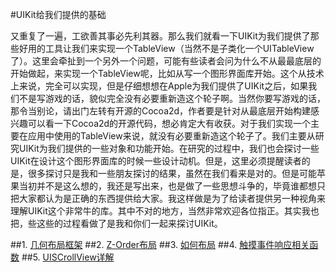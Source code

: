 #UIKit给我们提供的基础

又重复了一遍，工欲善其事必先利其器。那么我们就看一下UIKit为我们提供了那些好用的工具让我们来实现一个TableView（当然不是子类化一个UITableView了）。这里会牵扯到一个另外一个问题，可能有些读者会问为什么不从最最底层的开始做起，来实现一个TableView呢，比如从写一个图形界面库开始。这个从技术上来说，完全可以实现，但是仔细想想在Apple为我们提供了UIKit之后，如果我们不是写游戏的话，貌似完全没有必要重新造这个轮子啊。当然你要写游戏的话，那令当别论，请出门左转有开源的Cocoa2d，作者要是针对从最底层开始构建感兴趣可以看一下Cocoa2d的开源代码，想必肯定大有收获。对于我们实现一个主要在应用中使用的TableView来说，就没有必要重新造这个轮子了。我们主要从研究UIKit为我们提供的一些对象和功能开始。在研究的过程中，我们也会探讨一些UIKit在设计这个图形界面库的时候一些设计动机。但是，这里必须提醒读者的是，很多探讨只是我和一些朋友探讨的结果，虽然在我们看来是对的。但是可能苹果当初并不是这么想的，我还是写出来，也是做了一些思想斗争的，毕竟谁都想只把大家都认为是正确的东西提供给大家。我这样做是为了给读者提供另一种视角来理解UIKit这个非常牛的库。其中不对的地方，当然非常欢迎各位指正。其实我也把，些这些的过程看做了是我和你们一起来探讨UIKit。

##1. [几何布局框架](gemotry.md)
##2. [Z-Order布局](zorder.md)
##3. [如何布局](howlayout.md)
##4. [触摸事件响应相关函数](touch.md)
##5. [UISCrollView详解](scrollview.md)